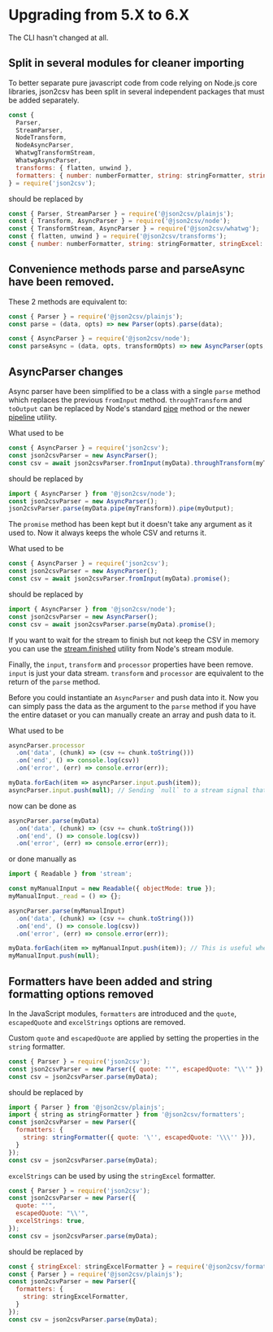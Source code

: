 # Upgrading from 5.X to 6.X

The CLI hasn't changed at all.

## Split in several modules for cleaner importing

To better separate pure javascript code from code relying on Node.js core libraries, json2csv has been split in several independent packages that must be added separately.

```js
const {
  Parser,
  StreamParser,
  NodeTransform,
  NodeAsyncParser,
  WhatwgTransformStream,
  WhatwgAsyncParser,
  transforms: { flatten, unwind },
  formatters: { number: numberFormatter, string: stringFormatter, stringExcel: stringExcelFormatter, stringQuoteOnlyIfNecessary: stringQuoteOnlyIfNecessaryFormatter },
} = require('json2csv');
```

should be replaced by

```js
const { Parser, StreamParser } = require('@json2csv/plainjs');
const { Transform, AsyncParser } = require('@json2csv/node');
const { TransformStream, AsyncParser } = require('@json2csv/whatwg');
const { flatten, unwind } = require('@json2csv/transforms');
const { number: numberFormatter, string: stringFormatter, stringExcel: stringExcelFormatter, stringQuoteOnlyIfNecessary: stringQuoteOnlyIfNecessaryFormatter } = require('@json2csv/formatters');
```

## Convenience methods parse and parseAsync have been removed.
These 2 methods are equivalent to:

```js
const { Parser } = require('@json2csv/plainjs');
const parse = (data, opts) => new Parser(opts).parse(data);

const { AsyncParser } = require('@json2csv/node');
const parseAsync = (data, opts, transformOpts) => new AsyncParser(opts, transformOpts).parse(data).promise();
```

## AsyncParser changes

Async parser have been simplified to be a class with a single `parse` method which replaces the previous `fromInput` method. `throughTransform` and `toOutput` can be replaced by Node's standard [pipe](https://nodejs.org/api/stream.html#stream_readable_pipe_destination_options) method or the newer [pipeline](https://nodejs.org/api/stream.html#stream_stream_pipeline_source_transforms_destination_callback) utility.

What used to be
```js
const { AsyncParser } = require('json2csv');
const json2csvParser = new AsyncParser();
const csv = await json2csvParser.fromInput(myData).throughTransform(myTransform).toOutput(myOutput);
```

should be replaced by

```js
import { AsyncParser } from '@json2csv/node');
const json2csvParser = new AsyncParser();
json2csvParser.parse(myData.pipe(myTransform)).pipe(myOutput);
```

The `promise` method has been kept but it doesn't take any argument as it used to. Now it always keeps the whole CSV and returns it.


What used to be
```js
const { AsyncParser } = require('json2csv');
const json2csvParser = new AsyncParser();
const csv = await json2csvParser.fromInput(myData).promise();
```

should be replaced by

```js
import { AsyncParser } from '@json2csv/node');
const json2csvParser = new AsyncParser();
const csv = await json2csvParser.parse(myData).promise();
```

If you want to wait for the stream to finish but not keep the CSV in memory you can use the [stream.finished](https://nodejs.org/api/stream.html#stream_stream_finished_stream_options_callback) utility from Node's stream module.

Finally, the `input`, `transform` and `processor` properties have been remove.
`input` is just your data stream.
`transform` and `processor` are equivalent to the return of the `parse` method.

Before you could instantiate an `AsyncParser` and push data into it. Now you can simply pass the data as the argument to the `parse` method if you have the entire dataset or you can manually create an array and push data to it.

What used to be

```js
asyncParser.processor
  .on('data', (chunk) => (csv += chunk.toString()))
  .on('end', () => console.log(csv))
  .on('error', (err) => console.error(err));

myData.forEach(item => asyncParser.input.push(item));
asyncParser.input.push(null); // Sending `null` to a stream signal that no more data is expected and ends it.
```

now can be done as

```js
asyncParser.parse(myData)
  .on('data', (chunk) => (csv += chunk.toString()))
  .on('end', () => console.log(csv))
  .on('error', (err) => console.error(err));
```

or done manually as

```js
import { Readable } from 'stream';

const myManualInput = new Readable({ objectMode: true });
myManualInput._read = () => {};

asyncParser.parse(myManualInput)
  .on('data', (chunk) => (csv += chunk.toString()))
  .on('end', () => console.log(csv))
  .on('error', (err) => console.error(err));

myData.forEach(item => myManualInput.push(item)); // This is useful when the data is coming asynchronously from a request or ws for example.
myManualInput.push(null);
```

## Formatters have been added and string formatting options removed

In the JavaScript modules, `formatters` are introduced and the `quote`, `escapedQuote` and `excelStrings` options are removed.

Custom `quote` and `escapedQuote` are applied by setting the properties in the `string` formatter.

```js
const { Parser } = require('json2csv');
const json2csvParser = new Parser({ quote: "'", escapedQuote: "\\'" });
const csv = json2csvParser.parse(myData);
```

should be replaced by

```js
import { Parser } from '@json2csv/plainjs';
import { string as stringFormatter } from '@json2csv/formatters';
const json2csvParser = new Parser({
  formatters: {
    string: stringFormatter({ quote: '\'', escapedQuote: '\\\'' })),
  }
});
const csv = json2csvParser.parse(myData);
```

`excelStrings` can be used by using the `stringExcel` formatter.

```js
const { Parser } = require('json2csv');
const json2csvParser = new Parser({
  quote: "'",
  escapedQuote: "\\'",
  excelStrings: true,
});
const csv = json2csvParser.parse(myData);
```

should be replaced by

```js
const { stringExcel: stringExcelFormatter } = require('@json2csv/formatters');
const { Parser } = require('@json2csv/plainjs');
const json2csvParser = new Parser({
  formatters: {
    string: stringExcelFormatter,
  }
});
const csv = json2csvParser.parse(myData);
```
